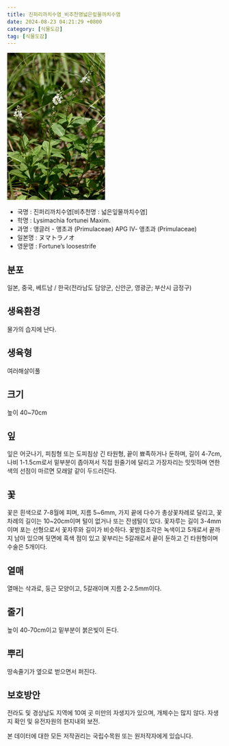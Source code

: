 ```yaml
---
title: 진퍼리까치수염_비추천명넓은잎물까치수염
date: 2024-08-23 04:21:29 +0800
category: [식물도감]
tag: [식물도감]
---
```




![진퍼리까치수염[비추천명 : 넓은잎물까치수염]](/assets/img/fileUpload/plants/basic/Primulaceae/Lysimachia/7580/7580_1_th2.jpg)
- 국명 : 진퍼리까치수염[비추천명 : 넓은잎물까치수염]
- 학명 : Lysimachia fortunei Maxim.
- 과명 : 앵글러 - 앵초과 (Primulaceae) APG Ⅳ- 앵초과 (Primulaceae)
- 일본명 : ヌマトラノオ
- 영문명 : Fortune’s loosestrife


## 분포
일본, 중국, 베트남 / 한국(전라남도 담양군, 신안군, 영광군; 부산시 금정구) 
## 생육환경
물가의 습지에 난다.
## 생육형
여러해살이풀 
## 크기
높이 40~70cm
## 잎
잎은 어긋나기, 피침형 또는 도피침상 긴 타원형, 끝이 뾰족하거나 둔하며, 길이 4-7cm, 나비 1-1.5cm로서 밑부분이 좁아져서 직접 원줄기에 달리고 가장자리는 밋밋하며 연한 색의 선점이 마르면 모래알 같이 두드러진다.
## 꽃
꽃은 흰색으로 7-8월에 피며, 지름 5~6mm, 가지 끝에 다수가 총상꽃차례로 달리고, 꽃차례의 길이는 10~20cm이며 털이 없거나 또는 잔샘털이 있다. 꽃자루는 길이 3-4mm이며 포는 선형으로서 꽃자루와 길이가 비슷하다. 꽃받침조각은 녹색이고 5개로서 끝까지 남아 있으며 뒷면에 흑색 점이 있고 꽃부리는 5갈래로서 끝이 둔하고 긴 타원형이며 수술은 5개이다.
## 열매
열매는 삭과로, 둥근 모양이고, 5갈래이며 지름 2-2.5mm이다.
## 줄기
높이 40-70cm이고 밑부분이 붉은빛이 돈다.
## 뿌리
땅속줄기가 옆으로 벋으면서 퍼진다.
## 보호방안
전라도 및 경상남도 지역에 10여 곳 미만의 자생지가 있으며, 개체수는 많지 않다. 자생지 확인 및 유전자원의 현지내외 보전.






본 데이터에 대한 모든 저작권리는 국립수목원 또는 원저작자에게 있습니다.
